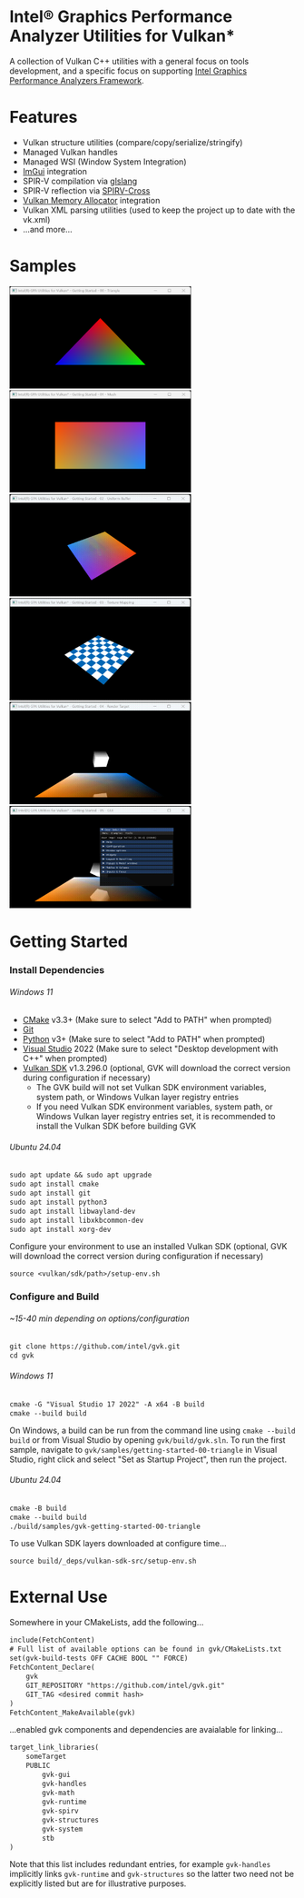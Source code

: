 
# Intel® Graphics Performance Analyzer Utilities for Vulkan*

A collection of Vulkan C++ utilities with a general focus on tools development, and a specific focus on supporting [Intel Graphics Performance Analyzers Framework](https://intel.github.io/gpasdk-doc/).

# Features
 - Vulkan structure utilities (compare/copy/serialize/stringify)
 - Managed Vulkan handles
 - Managed WSI (Window System Integration)
 - [ImGui](https://github.com/ocornut/imgui) integration
 - SPIR-V compilation via [glslang](https://github.com/KhronosGroup/glslang)
 - SPIR-V reflection via [SPIRV-Cross](https://github.com/KhronosGroup/SPIRV-Cross)
 - [Vulkan Memory Allocator](https://gpuopen.com/vulkan-memory-allocator/) integration
 - Vulkan XML parsing utilities (used to keep the project up to date with the vk.xml)
 - ...and more...

# Samples
[<img src="samples/screens/gvk-getting-started-00-triangle.png" width="320" height="180">](samples/gvk-getting-started-00-triangle.cpp)
[<img src="samples/screens/gvk-getting-started-01-mesh.png" width="320" height="180">](samples/gvk-getting-started-01-mesh.cpp)
[<img src="samples/screens/gvk-getting-started-02-uniform-buffer.gif" width="320" height="180">](samples/gvk-getting-started-02-uniform-buffer.cpp)
[<img src="samples/screens/gvk-getting-started-03-texture-mapping.gif" width="320" height="180">](samples/gvk-getting-started-03-texture-mapping.cpp)
[<img src="samples/screens/gvk-getting-started-04-render-target.gif" width="320" height="180">](samples/gvk-getting-started-04-render-target.cpp)
[<img src="samples/screens/gvk-getting-started-05-gui.gif" width="320" height="180">](samples/gvk-getting-started-05-gui.cpp)

# Getting Started
### Install Dependencies
###### Windows 11
- [CMake](https://cmake.org/download/) v3.3+ (Make sure to select "Add to PATH" when prompted)
- [Git](https://git-scm.com/)
- [Python](https://www.python.org/downloads/) v3+ (Make sure to select "Add to PATH" when prompted)
- [Visual Studio](https://visualstudio.microsoft.com/vs/community/) 2022 (Make sure to select "Desktop development with C++" when prompted)
- [Vulkan SDK](https://vulkan.lunarg.com/sdk/home) v1.3.296.0 (optional, GVK will download the correct version during configuration if necessary)
    - The GVK build will not set Vulkan SDK environment variables, system path, or Windows Vulkan layer registry entries
    - If you need Vulkan SDK environment variables, system path, or Windows Vulkan layer registry entries set, it is recommended to install the Vulkan SDK before building GVK
###### Ubuntu 24.04
```
sudo apt update && sudo apt upgrade
sudo apt install cmake
sudo apt install git
sudo apt install python3
sudo apt install libwayland-dev
sudo apt install libxkbcommon-dev
sudo apt install xorg-dev
```
Configure your environment to use an installed Vulkan SDK (optional, GVK will download the correct version during configuration if necessary)
```
source <vulkan/sdk/path>/setup-env.sh
```

### Configure and Build
###### ~15-40 min depending on options/configuration
```
git clone https://github.com/intel/gvk.git
cd gvk
```
###### Windows 11
```
cmake -G "Visual Studio 17 2022" -A x64 -B build
cmake --build build
```
On Windows, a build can be run from the command line using `cmake --build build` or from Visual Studio by opening `gvk/build/gvk.sln`.
To run the first sample, navigate to `gvk/samples/getting-started-00-triangle` in Visual Studio, right click and select "Set as Startup Project", then run the project.
###### Ubuntu 24.04
```
cmake -B build
cmake --build build
./build/samples/gvk-getting-started-00-triangle
```
To use Vulkan SDK layers downloaded at configure time...
```
source build/_deps/vulkan-sdk-src/setup-env.sh
```

# External Use
Somewhere in your CMakeLists, add the following...
```
include(FetchContent)
# Full list of available options can be found in gvk/CMakeLists.txt
set(gvk-build-tests OFF CACHE BOOL "" FORCE) 
FetchContent_Declare(
    gvk
    GIT_REPOSITORY "https://github.com/intel/gvk.git"
    GIT_TAG <desired commit hash>
)
FetchContent_MakeAvailable(gvk)
```
...enabled gvk components and dependencies are avaialable for linking...
```
target_link_libraries(
    someTarget
    PUBLIC
        gvk-gui
        gvk-handles
        gvk-math
        gvk-runtime
        gvk-spirv
        gvk-structures
        gvk-system
        stb
)
```
Note that this list includes redundant entries, for example `gvk-handles` implicitly links `gvk-runtime` and `gvk-structures` so the latter two need not be explicitly listed but are for illustrative purposes.

